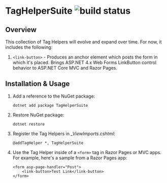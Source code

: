 # TagHelperSuite ![build status](https://scottaddie.visualstudio.com/_apis/public/build/definitions/957b8877-2f05-4a7d-960c-12bbdfee0a91/1/badge)

## Overview

This collection of Tag Helpers will evolve and expand over time. For now, it includes the following:
1. `<link-button>` - Produces an anchor element which posts the form in which it's placed. Brings ASP.NET 4.x Web Forms LinkButton control behavior to ASP.NET Core MVC and Razor Pages.

## Installation & Usage

1. Add a reference to the NuGet package:
	```console
	dotnet add package TagHelperSuite
	```

1. Restore NuGet package:
	```console
	dotnet restore
	```

1. Register the Tag Helpers in *_ViewImports.cshtml*:
	```cshtml
	@addTagHelper *, TagHelperSuite
	```

1. Use the Tag Helper inside of a `<form>` tag in Razor Pages or MVC apps. For example, here's a sample from a Razor Pages app:
	```cshtml
	<form asp-page-handler="Post">
	    <link-button>Test Link</link-button>
	</form>
	```

